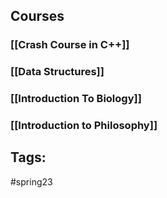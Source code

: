## Courses
### [[Crash Course in C++]]
### [[Data Structures]]
### [[Introduction To Biology]]
### [[Introduction to Philosophy]]
## Tags:
#spring23 
